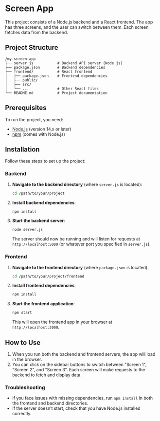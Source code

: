 # Screen App

This project consists of a Node.js backend and a React frontend. The app has three screens, and the user can switch between them. Each screen fetches data from the backend.

## Project Structure

```
/my-screen-app
├── server.js           # Backend API server (Node.js)
├── package.json        # Backend dependencies
├── frontend/           # React frontend
│   ├── package.json    # Frontend dependencies
│   ├── public/
│   ├── src/
│   └── ...             # Other React files
└── README.md           # Project documentation
```

## Prerequisites

To run the project, you need:

- [Node.js](https://nodejs.org/) (version 14.x or later)
- [npm](https://www.npmjs.com/) (comes with Node.js)

## Installation

Follow these steps to set up the project:

### Backend

1. **Navigate to the backend directory** (where `server.js` is located):
   ```bash
   cd /path/to/your/project
   ```

2. **Install backend dependencies**:
   ```bash
   npm install
   ```

3. **Start the backend server**:
   ```bash
   node server.js
   ```

   The server should now be running and will listen for requests at `http://localhost:5000` (or whatever port you specified in `server.js`).

### Frontend

1. **Navigate to the frontend directory** (where `package.json` is located):
   ```bash
   cd /path/to/your/project/frontend
   ```

2. **Install frontend dependencies**:
   ```bash
   npm install
   ```

3. **Start the frontend application**:
   ```bash
   npm start
   ```

   This will open the frontend app in your browser at `http://localhost:3000`.

## How to Use

1. When you run both the backend and frontend servers, the app will load in the browser.
2. You can click on the sidebar buttons to switch between "Screen 1", "Screen 2", and "Screen 3". Each screen will make requests to the backend to fetch and display data.

### Troubleshooting

- If you face issues with missing dependencies, run `npm install` in both the frontend and backend directories.
- If the server doesn’t start, check that you have Node.js installed correctly.
